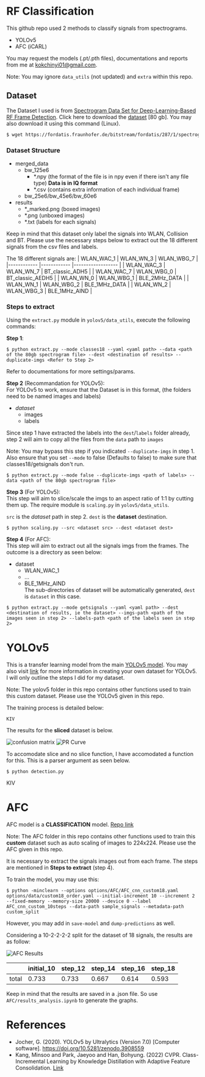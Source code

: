 # RF Classification

This github repo used 2 methods to classify signals from spectrograms.

- YOLOv5
- AFC (iCARL)

You may request the models (.pt/.pth files), documentations and reports from me at kokchinyi01@gmail.com.

Note: You may ignore `data_utils` (not updated) and `extra` within this repo.

## Dataset

The Dataset I used is from [Spectrogram Data Set for Deep-Learning-Based RF Frame Detection](https://www.mdpi.com/2306-5729/7/12/168). Click here to download the [dataset](https://fordatis.fraunhofer.de/handle/fordatis/287) [80 gb]. You may also download it using this command (Linux).

```bash
$ wget https://fordatis.fraunhofer.de/bitstream/fordatis/287/1/spectrogram_training_data_20220711.zip
```

### Dataset Structure 

- merged_data
  - bw_125e6
    - *.npy (the format of the file is in npy even if there isn't any file type) **Data is in IQ format**
    - *.csv (contains extra information of each individual frame)
  - bw_25e6/bw_45e6/bw_60e6
- results
  - *_marked.png (boxed images)
  - *.png (unboxed images)
  - *.txt (labels for each signals)
 

Keep in mind that this dataset only label the signals into WLAN, Collision and BT. Please use the necessary steps below to extract out the 18 different signals from the csv files and labels.

The 18 different signals are:
| WLAN_WAC_1 | WLAN_WN_3 | WLAN_WBG_7 |
|------------ |------------ |------------------ |
| WLAN_WAC_3 | WLAN_WN_7 | BT_classic_ADH5 |
| WLAN_WAC_7 | WLAN_WBG_0 | BT_classic_AEDH5 |
| WLAN_WN_0 | WLAN_WBG_1 | BLE_2MHz_DATA |
| WLAN_WN_1 | WLAN_WBG_2 | BLE_1MHz_DATA |
| WLAN_WN_2 | WLAN_WBG_3 | BLE_1MHz_AIND |

### Steps to extract

Using the `extract.py` module in `yolov5/data_utils`, execute the following commands:

**Step 1**:
```
$ python extract.py --mode classes18 --yaml <yaml path> --data <path of the 80gb spectrogram file> --dest <destination of results> --duplicate-imgs <Refer to Step 2> 
```
Refer to documentations for more settings/params. 

**Step 2** (Recommandation for YOLOv5):\
For YOLOv5 to work, ensure that the Dataset is in this format, (the folders need to be named images and labels)
- *dataset*
  - images
  - labels
 
Since step 1 have extracted the labels into the `dest`/`labels` folder already, step 2 will aim to copy all the files from the `data` path to `images`

Note: You may bypass this step if you indicated `--duplicate-imgs` in step 1. Also ensure that you set `--mode` to false (Defaults to false) to make sure that classes18/getsignals don't run.
```
$ python extract.py --mode false --duplicate-imgs <path of labels> --data <path of the 80gb spectrogram file>
```
**Step 3** (For YOLOv5):\
This step will aim to slice/scale the imgs to an aspect ratio of 1:1 by cutting them up. The require module is `scaling.py` in `yolov5/data_utils`.

`src` is the *dataset* path in step 2.
`dest` is the **dataset** destination.
```
$ python scaling.py --src <dataset src> --dest <dataset dest>
```


**Step 4** (For AFC):\
This step will aim to extract out all the signals imgs from the frames. The outcome is a directory as seen below: 
- dataset
  - WLAN_WAC_1
  - ...
  - BLE_1MHz_AIND\
The sub-directories of dataset will be automatically generated, `dest` is `dataset` in this case.

```
$ python extract.py --mode getsignals --yaml <yaml path> --dest <destination of results, ie the dataset> --imgs-path <path of the images seen in step 2> --labels-path <path of the labels seen in step 2>
```


 




# YOLOv5

This is a transfer learning model from the main [YOLOv5 model](https://github.com/ultralytics/yolov5). You may also visit [link](https://github.com/ultralytics/yolov5/wiki/Train-Custom-Data) for more information in creating your own dataset for YOLOv5. I will only outline the steps I did for my dataset.

Note: The yolov5 folder in this repo contains other functions used to train this custom dataset. Please use the YOLOv5 given in this repo.

The training process is detailed below:

```
KIV
```

The results for the **sliced** dataset is below.

![confusion matrix](readmeimages/confusion_matrix.png)
![PR Curve](readmeimages/PR_curve.png)

To accomodate slice and no slice function, I have accomodated a function for this. This is a parser argument as seen below.

```
$ python detection.py
```

KIV

# AFC

AFC model is a **CLASSIFICATION** model. [Repo link](https://github.com/kminsoo/AFC)

Note: The AFC folder in this repo contains other functions used to train this **custom** dataset such as auto scaling of images to 224x224. Please use the AFC given in this repo.

It is necessary to extract the signals images out from each frame. The steps are mentioned in **Steps to extract** (step 4).


To train the model, you may use this:

```
$ python -minclearn --options options/AFC/AFC_cnn_custom18.yaml options/data/custom18_order.yaml --initial-increment 10 --increment 2 --fixed-memory --memory-size 20000 --device 0 --label AFC_cnn_custom_10steps --data-path sample_signals --metadata-path custom_split
```

However, you may add in `save-model` and `dump-predictions` as well.

Considering a 10-2-2-2-2 split for the dataset of 18 signals, the results are as follow:

![AFC Results](readmeimages/afc_image.png)

|       | initial_10 | step_12 | step_14 | step_16 | step_18 |
| ----- | ---------- | ------- | ------- | ------- | ------- |
| total | 0.733      | 0.733   | 0.667   | 0.614   | 0.593   |

Keep in mind that the results are saved in a .json file. So use `AFC/results_analysis.ipynb` to generate the graphs.

# References

- Jocher, G. (2020). YOLOv5 by Ultralytics (Version 7.0) [Computer software]. https://doi.org/10.5281/zenodo.3908559
- Kang, Minsoo and Park, Jaeyoo and Han, Bohyung. (2022) CVPR. Class-Incremental Learning by Knowledge Distillation with Adaptive Feature Consolidation. [Link](https://arxiv.org/pdf/2204.00895.pdf)
